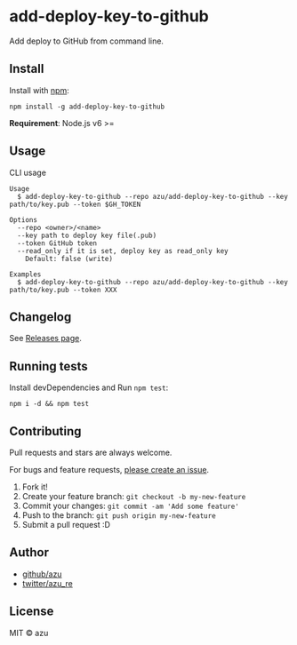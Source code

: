 # add-deploy-key-to-github

Add deploy to GitHub from command line. 

## Install

Install with [npm](https://www.npmjs.com/):

    npm install -g add-deploy-key-to-github

**Requirement**: Node.js v6 >=

## Usage

CLI usage

    Usage
      $ add-deploy-key-to-github --repo azu/add-deploy-key-to-github --key path/to/key.pub --token $GH_TOKEN

    Options
      --repo <owner>/<name>
      --key path to deploy key file(.pub)
      --token GitHub token
      --read_only if it is set, deploy key as read_only key 
        Default: false (write)

    Examples
      $ add-deploy-key-to-github --repo azu/add-deploy-key-to-github --key path/to/key.pub --token XXX

## Changelog

See [Releases page](https://github.com/azu/add-deploy-key-to-github/releases).

## Running tests

Install devDependencies and Run `npm test`:

    npm i -d && npm test

## Contributing

Pull requests and stars are always welcome.

For bugs and feature requests, [please create an issue](https://github.com/azu/add-deploy-key-to-github/issues).

1. Fork it!
2. Create your feature branch: `git checkout -b my-new-feature`
3. Commit your changes: `git commit -am 'Add some feature'`
4. Push to the branch: `git push origin my-new-feature`
5. Submit a pull request :D

## Author

- [github/azu](https://github.com/azu)
- [twitter/azu_re](https://twitter.com/azu_re)

## License

MIT © azu

